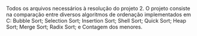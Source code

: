 Todos os arquivos necessários à resolução do projeto 2.
O projeto consiste na comparação entre diversos algoritmos de ordenação implementados em C: Bubble Sort; Selection Sort; Insertion Sort; Shell Sort; Quick Sort; Heap Sort; Merge Sort; Radix Sort; e Contagem dos menores.
